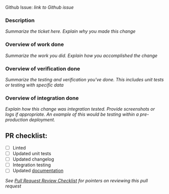 Github Issue: _link to Github issue_

### Description

_Summarize the ticket here. Explain why you made this change_

### Overview of work done

_Summarize the work you did. Explain how you accomplished the change_

### Overview of verification done

_Summarize the testing and verification you've done. This includes unit tests or testing with specific data_

### Overview of integration done

_Explain how this change was integration tested. Provide screenshots or logs if appropriate. An example of this would be testing within a pre-production deployment._

## PR checklist:

* [ ] Linted
* [ ] Updated unit tests
* [ ] Updated changelog
* [ ] Integration testing
* [ ] Updated [documentation](https://github.com/MAAP-Project/maap-documentation)

_See [Pull Request Review Checklist](../CONTRIBUTING.md#reviewing) for pointers on reviewing this pull request_
